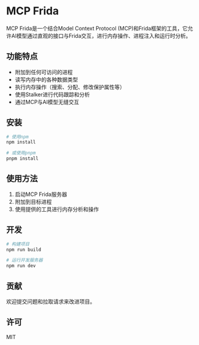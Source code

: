 # MCP Frida

MCP Frida是一个结合Model Context Protocol (MCP)和Frida框架的工具，它允许AI模型通过直观的接口与Frida交互，进行内存操作、进程注入和运行时分析。

## 功能特点

- 附加到任何可访问的进程
- 读写内存中的各种数据类型
- 执行内存操作（搜索、分配、修改保护属性等）
- 使用Stalker进行代码跟踪和分析
- 通过MCP与AI模型无缝交互

## 安装

```bash
# 使用npm
npm install

# 或使用pnpm
pnpm install
```

## 使用方法

1. 启动MCP Frida服务器
2. 附加到目标进程
3. 使用提供的工具进行内存分析和操作

## 开发

```bash
# 构建项目
npm run build

# 运行开发服务器
npm run dev
```

## 贡献

欢迎提交问题和拉取请求来改进项目。

## 许可

MIT 